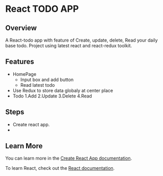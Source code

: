 # React TODO APP

## Overview

A React-todo app with feature of Create, update, delete, Read your daily base todo. Project using latest react and react-redux toolkit.

## Features

- HomePage
    - Input box and add button
    - Read latest todo
- Use Redux to store data globaly at center place
- Todo
    1.Add
    2.Update
    3.Delete
    4.Read


## Steps

- Create react app.
- 

## Learn More

You can learn more in the [Create React App documentation](https://facebook.github.io/create-react-app/docs/getting-started).

To learn React, check out the [React documentation](https://reactjs.org/).


